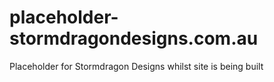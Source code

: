 # placeholder-stormdragondesigns.com.au
Placeholder for Stormdragon Designs whilst site is being built

